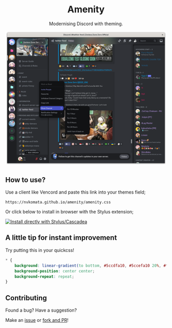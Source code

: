 <div align="center">

# Amenity
Modernising Discord with theming.

![](repo/screenshot.png)

</div>

## How to use?

Use a client like Vencord and paste this link into your themes field;

```
https://nvkomata.github.io/amenity/amenity.css
```

Or click below to install in browser with the Stylus extension;

[![Install directly with Stylus/Cascadea](https://img.shields.io/badge/Install%20with-Stylus-00adad.svg?style=for-the-badge)](https://nvkomata.github.io/amenity/amenity.user.css)

## A little tip for instant improvement
Try putting this in your quickcss!

```css
* {
    background: linear-gradient(to bottom, #5ccdfa10, #5ccefa10 20%, #f6a8b710 20%, #f6a8b710 40%, #ffffff10 40%, #ffffff10 60%, #f6a8b710 60%, #f6a8b710 80%, #5ccefa10 80%, #5ccefa10);
    background-position: center center;
    background-repeat: repeat;
}
```

## Contributing
Found a bug? Have a suggestion?

Make an [issue](https://github.com/nvkomata/amenity/issues) or [fork and PR](https://github.com/nvkomata/amenity/pulls)!
